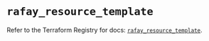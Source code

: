 # `rafay_resource_template`

Refer to the Terraform Registry for docs: [`rafay_resource_template`](https://registry.terraform.io/providers/rafaysystems/rafay/1.1.52/docs/resources/resource_template).
